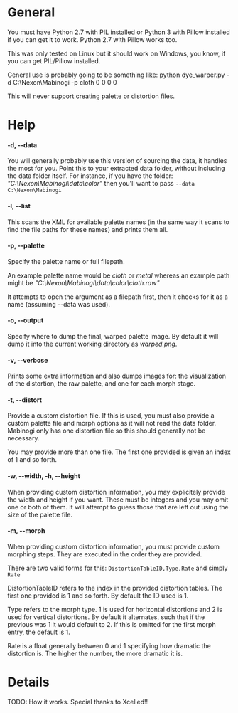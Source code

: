 # General #
You must have Python 2.7 with PIL installed or Python 3 with Pillow installed if you can get it to work. Python 2.7 with Pillow works too.

This was only tested on Linux but it should work on Windows, you know, if you can get PIL/Pillow installed.

General use is probably going to be something like:
 python dye_warper.py -d C:\Nexon\Mabinogi -p cloth 0 0 0 0

This will never support creating palette or distortion files.

# Help #
#### -d, --data ####
You will generally probably use this version of sourcing the data, it handles the most for you. Point this to your extracted data folder, without including the data folder itself. For instance, if you have the folder: _"C:\Nexon\Mabinogi\data\color"_ then you'll want to pass `--data C:\Nexon\Mabinogi`

#### -l, --list ####
This scans the XML for available palette names (in the same way it scans to find the file paths for these names) and prints them all.

#### -p, --palette ####
Specify the palette name or full filepath.

An example palette name would be _cloth_ or _metal_ whereas an example path might be _"C:\Nexon\Mabinogi\data\color\cloth.raw"_

It attempts to open the argument as a filepath first, then it checks for it as a name (assuming --data was used).

#### -o, --output ####
Specify where to dump the final, warped palette image. By default it will dump it into the current working directory as _warped.png_.

#### -v, --verbose ####
Prints some extra information and also dumps images for: the visualization of the distortion, the raw palette, and one for each morph stage.

#### -t, --distort ###
Provide a custom distortion file. If this is used, you must also provide a custom palette file and morph options as it will not read the data folder. Mabinogi only has one distortion file so this should generally not be necessary.

You may provide more than one file. The first one provided is given an index of 1 and so forth.

#### -w, --width, -h, --height ####
When providing custom distortion information, you may explicitely provide the width and height if you want. These must be integers and you may omit one or both of them. It will attempt to guess those that are left out using the size of the palette file.

#### -m, --morph ####
When providing custom distortion information, you must provide custom morphing steps. They are executed in the order they are provided.

There are two valid forms for this: `DistortionTableID,Type,Rate` and simply `Rate`

DistortionTableID refers to the index in the provided distortion tables. The first one provided is 1 and so forth. By default the ID used is 1.

Type refers to the morph type. 1 is used for horizontal distortions and 2 is used for vertical distortions. By default it alternates, such that if the previous was 1 it would default to 2. If this is omitted for the first morph entry, the default is 1.

Rate is a float generally between 0 and 1 specifying how dramatic the distortion is. The higher the number, the more dramatic it is.

# Details #
TODO: How it works.
Special thanks to Xcelled!!
